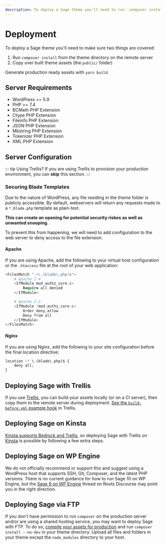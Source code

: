 ```yaml
---
description: To deploy a Sage theme you'll need to run `composer install` on the remote server, and copy over theme assets built with `yarn build`.
---
```


# Deployment

To deploy a Sage theme you'll need to make sure two things are covered:

1. Run `composer install` from the theme directory on the remote server
2. Copy over built theme assets (the `public/` folder)

Generate production ready assets with `yarn build`.

## Server Requirements

- WordPress >= 5.9
- PHP >= 7.4
- BCMath PHP Extension
- Ctype PHP Extension
- Fileinfo PHP Extension
- JSON PHP Extension
- Mbstring PHP Extension
- Tokenizer PHP Extension
- XML PHP Extension

## Server Configuration

::: tip Using Trellis?
If you are using Trellis to provision your production environment, you can **skip** this section.
:::

### Securing Blade Templates

Due to the nature of WordPress, any file residing in the theme folder is publicly accessible. By default, webservers will return any requests made to a `*.blade.php` template as plain-text.

**This can create an opening for potential security riskes as well as unwanted snooping.**

To prevent this from happening, we will need to add configuration to the web server to deny access to the file extension.

#### Apache

If you are using Apache, add the following to your virtual host configuration or the `.htaccess` file at the root of your web application:

```php
<FilesMatch ".+\.(blade\.php)$">
    # Apache 2.4
    <IfModule mod_authz_core.c>
        Require all denied
    </IfModule>

    # Apache 2.2
    <IfModule !mod_authz_core.c>
        Order deny,allow
        Deny from all
    </IfModule>
</FilesMatch>
```

#### Nginx

If you are using Nginx, add the following to your site configuration before the final location directive:

```php
location ~* \.(blade\.php)$ {
    deny all;
}
```

## Deploying Sage with Trellis

If you use [Trellis](https://roots.io/trellis/), you can build your assets locally (or on a CI server), then copy them to the remote server during deployment. 
[See the `build-before.yml` example hook](https://github.com/roots/trellis/blob/master/deploy-hooks/build-before.yml) in Trellis.

## Deploying Sage on Kinsta

[Kinsta supports Bedrock and Trellis](https://kinsta.com/blog/bedrock-trellis/?kaid=OFDHAJIXUDIV), so deploying Sage with Trellis on [Kinsta](https://kinsta.com/?kaid=OFDHAJIXUDIV) is possible by following a few extra steps.

## Deploying Sage on WP Engine

We do not officially recommend or support this and suggest using a WordPress host that supports SSH, Git, Composer, and the latest PHP versions.
There is no current guidance for how to run Sage 10 on WP Engine, but the [Sage 9 on WP Engine](https://discourse.roots.io/t/sage-9-on-wpengine/9090) thread on Roots Discourse may point you in the right direction.

## Deploying Sage via FTP

If you don't have permission to run `composer` on the production server and/or are using a shared hosting service, you may want to deploy Sage with FTP. 
To do so, [compile your assets for production](compiling-assets.md) and run `composer install --no-dev` in your theme directory. 
Upload all files and folders in your theme except the `node_modules` directory to your host.
